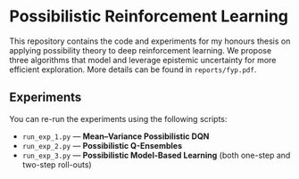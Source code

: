 # Possibilistic Reinforcement Learning

This repository contains the code and experiments for my honours thesis on applying possibility theory to deep reinforcement learning. We propose three algorithms that model and leverage epistemic uncertainty for more efficient exploration. More details can be found in `reports/fyp.pdf`.

## Experiments

You can re-run the experiments using the following scripts:

- `run_exp_1.py` — **Mean–Variance Possibilistic DQN**
- `run_exp_2.py` — **Possibilistic Q-Ensembles**
- `run_exp_3.py` — **Possibilistic Model-Based Learning** (both one-step and two-step roll-outs)
